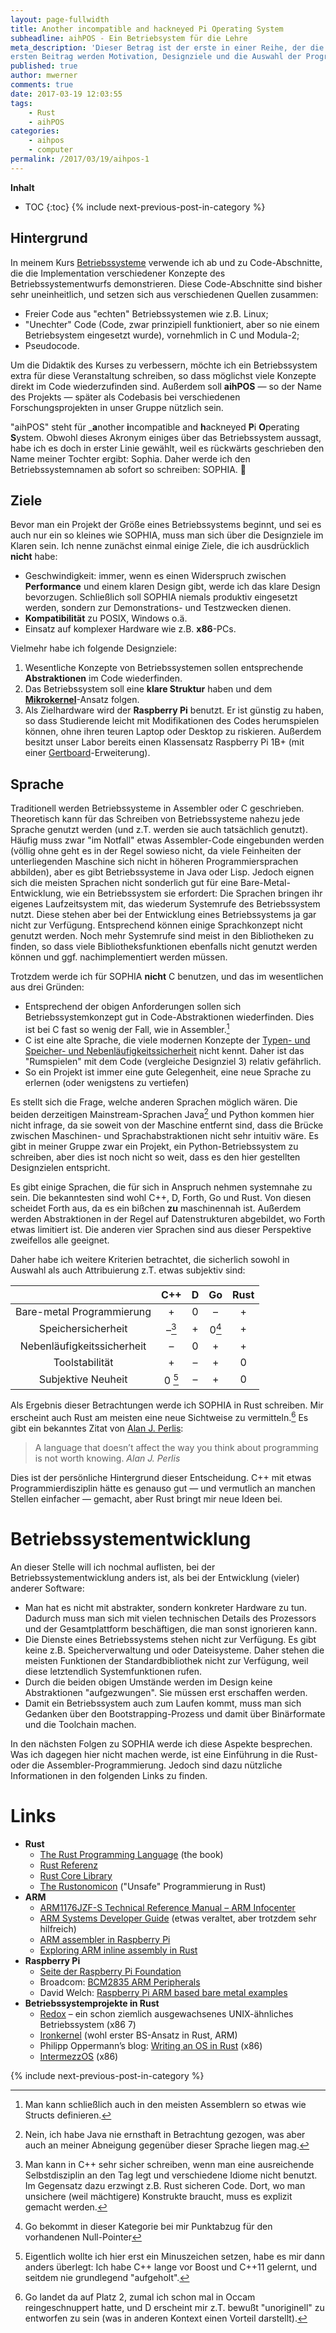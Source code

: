 ```yaml
---
layout: page-fullwidth
title: Another incompatible and hackneyed Pi Operating System
subheadline: aihPOS - Ein Betriebsystem für die Lehre
meta_description: 'Dieser Betrag ist der erste in einer Reihe, der die Entwicklung eines Beispielbetriebssystems für meinen Kurs "Betriebssysteme" betrachtet. In diesem
ersten Beitrag werden Motivation, Designziele und die Auswahl der Programmiersprache besprochen.'
published: true
author: mwerner
comments: true
date: 2017-03-19 12:03:55
tags:
    - Rust
    - aihPOS
categories:
    - aihpos
    - computer
permalink: /2017/03/19/aihpos-1
---
```

**Inhalt**
- TOC
{:toc}
{% include next-previous-post-in-category %}
## Hintergrund

In meinem Kurs [Betriebssysteme][1] verwende ich ab und zu Code-Abschnitte, die die Implementation verschiedener Konzepte des Betriebssystementwurfs demonstrieren. Diese Code-Abschnitte sind bisher sehr uneinheitlich, und setzen sich aus verschiedenen Quellen zusammen:

  * Freier Code aus "echten" Betriebssystemen wie z.B. Linux;
  * "Unechter" Code (Code, zwar prinzipiell funktioniert, aber so nie einem Betriebsystem eingesetzt wurde), vornehmlich in C und Modula-2;
  * Pseudocode.

Um die Didaktik des Kurses zu verbessern, möchte ich ein Betriebssystem extra für diese Veranstaltung schreiben, so dass möglichst viele Konzepte direkt im Code wiederzufinden sind. Außerdem soll  **aihPOS** &#8212; so der Name des Projekts &#8212; später als Codebasis bei verschiedenen Forschungsprojekten in unser Gruppe nützlich sein.

"aihPOS" steht für _**a**nother **i**ncompatible and **h**ackneyed **P**i **O**perating **S**ystem. Obwohl dieses Akronym einiges über das Betriebssystem
aussagt, habe ich es doch in erster Linie gewählt, weil es rückwärts geschrieben den Name meiner Tochter ergibt: Sophia. Daher werde ich den Betriebssystemnamen ab sofort
so schreiben: SOPHIA. 🙂 

## Ziele

Bevor man ein Projekt der Größe eines Betriebssystems beginnt, und sei es auch nur ein so kleines wie SOPHIA, muss man sich über die Designziele im Klaren sein. Ich nenne
zunächst einmal einige Ziele, die ich ausdrücklich **nicht** habe:

  * Geschwindigkeit: immer, wenn es einen Widerspruch zwischen **Performance** und einem klaren Design gibt, werde ich das klare Design bevorzugen. Schließlich soll SOPHIA niemals produktiv eingesetzt werden, sondern zur Demonstrations- und Testzwecken dienen.
  * **Kompatibilität** zu POSIX, Windows o.ä.
  * Einsatz auf komplexer Hardware wie z.B. **x86**-PCs.

Vielmehr habe ich folgende Designziele:

  1. Wesentliche Konzepte von Betriebssystemen sollen entsprechende **Abstraktionen** im Code wiederfinden.
  2. Das Betriebssystem soll eine **klare Struktur** haben und dem **[Mikrokernel][2]**-Ansatz folgen.
  3. Als Zielhardware wird der **Raspberry Pi** benutzt. Er ist günstig zu haben, so dass Studierende leicht mit Modifikationen des Codes herumspielen können, ohne ihren
     teuren Laptop oder Desktop zu riskieren. Außerdem besitzt unser Labor bereits einen Klassensatz Raspberry Pi 1B+ (mit einer [Gertboard][3]-Erweiterung). 

## Sprache

Traditionell werden Betriebssysteme in Assembler oder C geschrieben. Theoretisch kann für das Schreiben von Betriebssysteme nahezu jede Sprache genutzt werden (und
z.T. werden sie auch tatsächlich genutzt). Häufig muss zwar  "im Notfall" etwas Assembler-Code eingebunden werden (völlig ohne geht es in der Regel sowieso
nicht, da viele Feinheiten der unterliegenden Maschine sich nicht in höheren Programmiersprachen abbilden), aber es gibt Betriebssysteme in Java oder Lisp. Jedoch eignen
sich die meisten Sprachen nicht sonderlich gut für eine Bare-Metal-Entwicklung, wie ein Betriebssystem sie erfordert: Die Sprachen bringen ihr eigenes Laufzeitsystem mit,
das wiederum Systemrufe des Betriebssystem nutzt. Diese stehen aber bei der Entwicklung eines Betriebssystems ja gar nicht zur Verfügung. Entsprechend können einige
Sprachkonzept nicht genutzt werden. Noch mehr Systemrufe sind meist in den Bibliotheken zu finden, so dass viele Bibliotheksfunktionen ebenfalls nicht genutzt werden
können und ggf. nachimplementiert werden müssen. 

Trotzdem werde ich für SOPHIA **nicht** C benutzen, und das im wesentlichen aus drei Gründen:

  * Entsprechend der obigen Anforderungen sollen sich Betriebssystemkonzept gut in Code-Abstraktionen wiederfinden. Dies ist bei C fast so wenig der Fall, wie in Assembler.[^1]
  * C ist eine alte Sprache, die viele modernen Konzepte der [Typen- und Speicher- und Nebenläufigkeitssicherheit][4] nicht kennt.  Daher ist das "Rumspielen" mit dem Code (vergleiche Designziel 3) relativ gefährlich.
  * So ein Projekt ist immer eine gute Gelegenheit, eine neue Sprache zu erlernen (oder wenigstens zu vertiefen)

Es stellt sich die Frage, welche anderen Sprachen möglich wären. Die beiden derzeitigen Mainstream-Sprachen Java[^2] und Python kommen hier nicht infrage, da sie soweit
von der Maschine entfernt sind, dass die Brücke zwischen Maschinen- und Sprachabstraktionen nicht sehr intuitiv wäre. Es gibt in meiner Gruppe zwar ein Projekt, ein
Python-Betriebssystem zu schreiben, aber dies ist noch nicht so weit, dass es den hier gestellten Designzielen entspricht. 

Es gibt einige Sprachen, die für sich in Anspruch nehmen systemnahe zu sein. Die bekanntesten sind wohl C++, D, Forth, Go und Rust. Von diesen scheidet Forth aus, da es ein bißchen **zu** maschinennah ist. Außerdem werden Abstraktionen in der Regel auf Datenstrukturen abgebildet, wo Forth etwas limitiert ist. Die anderen vier Sprachen sind aus dieser Perspektive zweifellos alle geeignet.

Daher habe ich weitere Kriterien betrachtet, die sicherlich sowohl in Auswahl als auch Attribuierung z.T. etwas subjektiv sind:


|   | C++	| D	  | Go	|  Rust |
|:---:|:---:|:---:|:---:|:---:|
| Bare-metal Programmierung	| +	| 0 | – | + |
| Speichersicherheit |	–[^3] |	+	| 0[^4] |+ |
| Nebenläufigkeitssicherheit |	– | 0	| + |	+ |
| Toolstabilität | + | –	|  + | 0 |
| Subjektive Neuheit | 0 [^5] | – | + | 0 |
    
   
Als Ergebnis dieser Betrachtungen werde ich SOPHIA in Rust schreiben. Mir erscheint auch Rust am meisten eine neue Sichtweise zu vermitteln.[^6] Es gibt ein bekanntes Zitat von [Alan J. Perlis][5]:
  
>  A language that doesn’t affect the way you think about programming is not worth knowing.
<cite>Alan J. Perlis</cite>
  
Dies ist der persönliche Hintergrund dieser Entscheidung. C++ mit etwas Programmierdisziplin hätte es genauso gut &#8212; und vermutlich an manchen Stellen einfacher &#8212; gemacht, aber Rust bringt mir neue Ideen bei.

# Betriebssystementwicklung

An dieser Stelle will ich nochmal auflisten, bei der Betriebssystementwicklung anders ist, als bei der Entwicklung (vieler) anderer Software:

  * Man hat es nicht mit abstrakter, sondern konkreter Hardware zu tun. Dadurch muss man sich mit vielen technischen Details des Prozessors und der Gesamtplattform beschäftigen, die man sonst ignorieren kann.
  * Die Dienste eines Betriebssystems stehen nicht zur Verfügung. Es gibt keine z.B. Speicherverwaltung und oder Dateisysteme. Daher stehen die meisten Funktionen der Standardbibliothek nicht zur Verfügung, weil diese letztendlich Systemfunktionen rufen.
  * Durch die beiden obigen Umstände werden im Design keine Abstraktionen "aufgezwungen". Sie müssen erst erschaffen werden.
  * Damit ein Betriebssystem auch zum Laufen kommt, muss man sich Gedanken über den Bootstrapping-Prozess und damit über Binärformate und die Toolchain machen.

In den nächsten Folgen zu SOPHIA werde ich diese Aspekte besprechen. Was ich dagegen hier nicht machen werde, ist eine Einführung in die Rust- oder die Assembler-Programmierung. Jedoch sind dazu nützliche Informationen in den folgenden Links zu finden.

# Links

  * **Rust** 
      * [The Rust Programming Language][6] (the book)
      * [Rust Referenz][7]
      * [Rust Core Library][8]
      * [The Rustonomicon][9] ("Unsafe" Programmierung in Rust)
  * **ARM** 
      * [ARM1176JZF-S Technical Reference Manual &#8211; ARM Infocenter][10]
      * [ARM Systems Developer Guide][11] (etwas veraltet, aber trotzdem sehr hilfreich)
      * [ARM assembler in Raspberry Pi][12]
      * [Exploring ARM inline assembly in Rust][13]
  * **Raspberry Pi** 
      * [Seite der Raspberry Pi Foundation][14]
      * Broadcom: [BCM2835 ARM Peripherals][15]
      * David Welch: [Raspberry Pi ARM based bare metal examples][16]
  * **Betriebssystemprojekte in Rust** 
      * [Redox][17] &#8211; ein schon ziemlich ausgewachsenes UNIX-ähnliches Betriebssystem (x86 7)
      * [Ironkernel][18] (wohl erster BS-Ansatz in Rust, ARM)
      * Philipp Oppermann&#8217;s blog: [Writing an OS in Rust][19] (x86)
      * [IntermezzOS][20] (x86)

{% include next-previous-post-in-category %}


  
  
  
  
    
[^1]: Man kann schließlich auch in den meisten Assemblern so etwas wie Structs definieren.
[^2]: Nein, ich habe Java nie ernsthaft in Betrachtung gezogen, was aber auch an meiner Abneigung gegenüber dieser Sprache liegen mag.
[^3]: Man kann in C++ sehr sicher schreiben, wenn man eine ausreichende Selbstdisziplin an den Tag legt und verschiedene Idiome nicht benutzt. Im Gegensatz dazu erzwingt z.B. Rust sicheren Code. Dort, wo man unsichere (weil mächtigere) Konstrukte braucht, muss es explizit gemacht werden. 
[^4]: Go bekommt in dieser Kategorie bei mir Punktabzug für den vorhandenen Null-Pointer
[^5]: Eigentlich wollte ich hier erst ein Minuszeichen setzen, habe es mir dann anders überlegt: Ich habe C++ lange vor Boost und C++11 gelernt, und seitdem nie grundlegend "aufgeholt".
[^6]: Go landet da auf Platz 2, zumal ich schon mal in Occam reingeschnuppert hatte, und D erscheint mir z.T. bewußt "unoriginell" zu entworfen zu sein (was in anderen Kontext einen Vorteil darstellt).
[^7]: ARM ist geplant, aber bisher nur teilweise implementiert.
    
  


 [1]: http://osg.informatik.tu-chemnitz.de/lehre/os
 [2]: https://en.wikipedia.org/wiki/Microkernel
 [3]: https://www.gertbot.com
 [4]: http://joeduffyblog.com/2015/11/03/a-tale-of-three-safeties/
 [5]: https://de.wikipedia.org/wiki/Alan_J._Perlis
 [6]: https://doc.rust-lang.org/book/
 [7]: https://doc.rust-lang.org/reference.html
 [8]: https://doc.rust-lang.org/core/index.html
 [9]: https://doc.rust-lang.org/nomicon/
 [10]: http://infocenter.arm.com/help/topic/com.arm.doc.ddi0301h/ddi0301h_arm1176jzfs_r0p7_trm.pdf
 [11]: http://mazsola.iit.uni-miskolc.hu/~drdani/docs_arm/36_Elsevier-ARM_Sy.pdf
 [12]: http://thinkingeek.com/arm-assembler-raspberry-pi/
 [13]: http://embed.rs/articles/2016/arm-inline-assembly-rust/
 [14]: https://www.raspberrypi.org
 [15]: https://www.raspberrypi.org/wp-content/uploads/2012/02/BCM2835-ARM-Peripherals.pdf
 [16]: https://github.com/dwelch67/raspberrypi
 [17]: https://www.redox-os.org
 [18]: https://github.com/wbthomason/ironkernel
 [19]: http://os.phil-opp.com
 [20]: http://intermezzos.github.io
